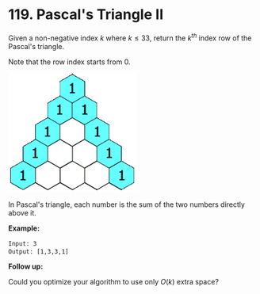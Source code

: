 # 119. Pascal's Triangle II

Given a non-negative index $k$ where $k \leq 33$, return the $k^{th}$ index row of the Pascal's triangle.

Note that the row index starts from 0.

![Pascal's Triangle II](images/image1.gif)

In Pascal's triangle, each number is the sum of the two numbers directly above it.

**Example:**

```()
Input: 3
Output: [1,3,3,1]
```

**Follow up:**

Could you optimize your algorithm to use only $O(k)$ extra space?
